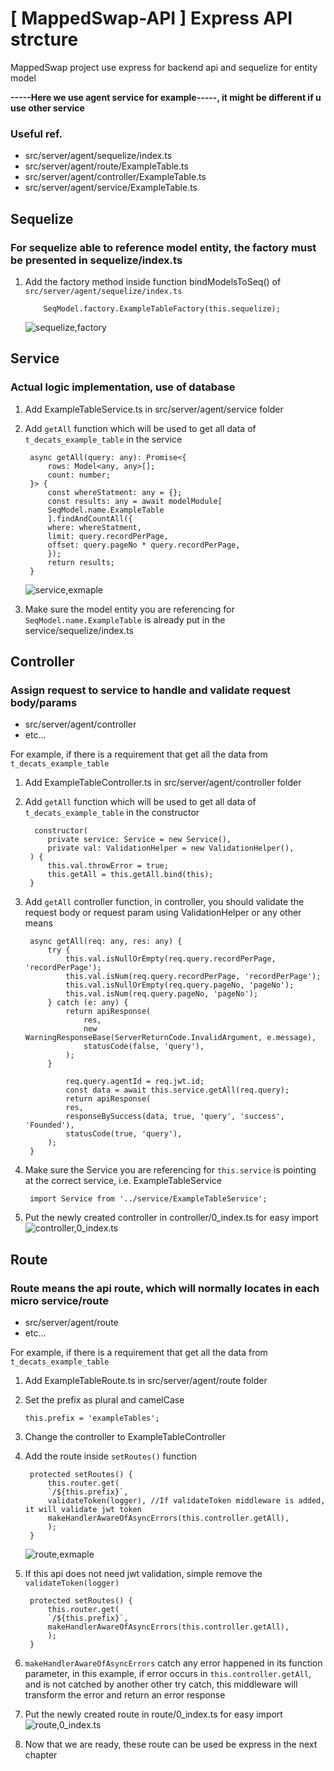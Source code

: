 # [ MappedSwap-API ] Express API strcture

MappedSwap project use express for backend api and sequelize for entity model

**-----Here we use agent service for example-----, it might be different if u use other service**

### Useful ref.

- src/server/agent/sequelize/index.ts
- src/server/agent/route/ExampleTable.ts
- src/server/agent/controller/ExampleTable.ts
- src/server/agent/service/ExampleTable.ts

## Sequelize

### For sequelize able to reference model entity, the factory must be presented in sequelize/index.ts

1. Add the factory method inside function bindModelsToSeq() of `src/server/agent/sequelize/index.ts`

   ```
       SeqModel.factory.ExampleTableFactory(this.sequelize);
   ```

   ![sequelize,factory](5_express_api_sequelize_factory.png)

## Service

### Actual logic implementation, use of database

1. Add ExampleTableService.ts in src/server/agent/service folder

2. Add `getAll` function which will be used to get all data of `t_decats_example_table` in the service

   ```
    async getAll(query: any): Promise<{
        rows: Model<any, any>[];
        count: number;
    }> {
        const whereStatment: any = {};
        const results: any = await modelModule[
        SeqModel.name.ExampleTable
        ].findAndCountAll({
        where: whereStatment,
        limit: query.recordPerPage,
        offset: query.pageNo * query.recordPerPage,
        });
        return results;
    }
   ```

   ![service,exmaple](5_express_api_example_service.png)

3. Make sure the model entity you are referencing for `SeqModel.name.ExampleTable` is already put in the service/sequelize/index.ts

## Controller

### Assign request to service to handle and validate request body/params

- src/server/agent/controller
- etc...

For example, if there is a requirement that get all the data from `t_decats_example_table`

1. Add ExampleTableController.ts in src/server/agent/controller folder

2. Add `getAll` function which will be used to get all data of `t_decats_example_table` in the constructor

   ```
     constructor(
        private service: Service = new Service(),
        private val: ValidationHelper = new ValidationHelper(),
    ) {
        this.val.throwError = true;
        this.getAll = this.getAll.bind(this);
    }
   ```

3. Add `getAll` controller function, in controller, you should validate the request body or request param using ValidationHelper or any other means

   ```
    async getAll(req: any, res: any) {
        try {
            this.val.isNullOrEmpty(req.query.recordPerPage, 'recordPerPage');
            this.val.isNum(req.query.recordPerPage, 'recordPerPage');
            this.val.isNullOrEmpty(req.query.pageNo, 'pageNo');
            this.val.isNum(req.query.pageNo, 'pageNo');
        } catch (e: any) {
            return apiResponse(
                res,
                new WarningResponseBase(ServerReturnCode.InvalidArgument, e.message),
                statusCode(false, 'query'),
            );
        }

            req.query.agentId = req.jwt.id;
            const data = await this.service.getAll(req.query);
            return apiResponse(
            res,
            responseBySuccess(data, true, 'query', 'success', 'Founded'),
            statusCode(true, 'query'),
        );
    }
   ```

4. Make sure the Service you are referencing for `this.service` is pointing at the correct service, i.e. ExampleTableService

   ```
    import Service from '../service/ExampleTableService';
   ```

5. Put the newly created controller in controller/0_index.ts for easy import
   ![controller,0_index.ts](5_express_api_0_index_controller.png)

## Route

### Route means the api route, which will normally locates in each micro service/route

- src/server/agent/route
- etc...

For example, if there is a requirement that get all the data from `t_decats_example_table`

1. Add ExampleTableRoute.ts in src/server/agent/route folder

2. Set the prefix as plural and camelCase

   ```
   this.prefix = 'exampleTables';
   ```

3. Change the controller to ExampleTableController

4. Add the route inside `setRoutes()` function

   ```
    protected setRoutes() {
        this.router.get(
        `/${this.prefix}`,
        validateToken(logger), //If validateToken middleware is added, it will validate jwt token
        makeHandlerAwareOfAsyncErrors(this.controller.getAll),
        );
    }
   ```

   ![route,exmaple](5_express_api_example_route.png)

5. If this api does not need jwt validation, simple remove the `validateToken(logger)`

   ```
    protected setRoutes() {
        this.router.get(
        `/${this.prefix}`,
        makeHandlerAwareOfAsyncErrors(this.controller.getAll),
        );
    }
   ```

6. `makeHandlerAwareOfAsyncErrors` catch any error happened in its function parameter, in this example, if error occurs in `this.controller.getAll`, and is not catched by another other try catch, this middleware will transform the error and return an error response

7. Put the newly created route in route/0_index.ts for easy import
   ![route,0_index.ts](5_express_api_0_index_route.png)

8. Now that we are ready, these route can be used be express in the next chapter
